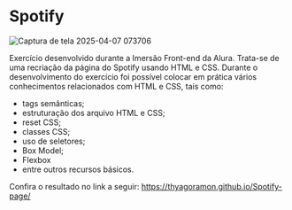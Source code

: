 # Spotify

![Captura de tela 2025-04-07 073706](https://github.com/user-attachments/assets/38efbb19-bba8-48d7-9b0f-5a0aebc70b60)

Exercício desenvolvido durante a Imersão Front-end da Alura. Trata-se de uma recriação da página do Spotify usando HTML e CSS. Durante o desenvolvimento do exercício foi possível colocar em prática vários conhecimentos relacionados com HTML e CSS, tais como:
- tags semânticas;
- estruturação dos arquivo HTML e CSS;
- reset CSS;
- classes CSS;
- uso de seletores;
- Box Model;
- Flexbox
- entre outros recursos básicos.

Confira o resultado no link a seguir: https://thyagoramon.github.io/Spotify-page/
